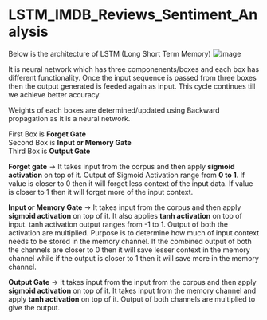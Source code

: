 # LSTM_IMDB_Reviews_Sentiment_Analysis

Below is the architecture of LSTM (Long Short Term Memory)
![image](https://github.com/ravi0dubey/LSTM_IMDB_Reviews_Sentiment_Analysis/assets/38419795/b0985854-9e68-4583-aa59-07d3a1c4418c)
 
 It is neural network which has three componenents/boxes and each box has different functionality. Once the input sequence is passed from three boxes then the output generated is feeded again as input.
 This cycle continues till we achieve better accuracy. </br>

 Weights of each boxes are determined/updated using Backward propagation as it is a neural network. </br>
 
 First Box is **Forget Gate** </br>
 Second Box is **Input or Memory Gate** </br>
 Third Box is **Output Gate** </br>

 **Forget gate** -> It takes input from the corpus and then apply **sigmoid activation** on top of it. Output of Sigmoid Activation range from **0 to 1**. If value is closer to 0 then it will forget less context of the input data.
 If value is closer to 1 then it will forget more of the input context. </br>

 **Input or Memory Gate** -> It takes input from the corpus and then apply **sigmoid activation** on top of it. It also applies **tanh activation** on top of input. tanh activation output ranges from -1 to 1.  Output of both the activation are multiplied. Purpose is to determine how much of input context needs to be stored in the memory channel. If the combined output of both the channels are closer to 0 then it will save lesser context in the memory channel while if the output is closer to 1 then it will save more in the memory channel.</br>
 
 **Output Gate** -> It takes input from the input from the corpus and then apply **sigmoid activation** on top of it. It takes input from the memory channel and apply **tanh activation** on top of it. Output of both channels are multiplied to give the output. </br>

 
 
 



